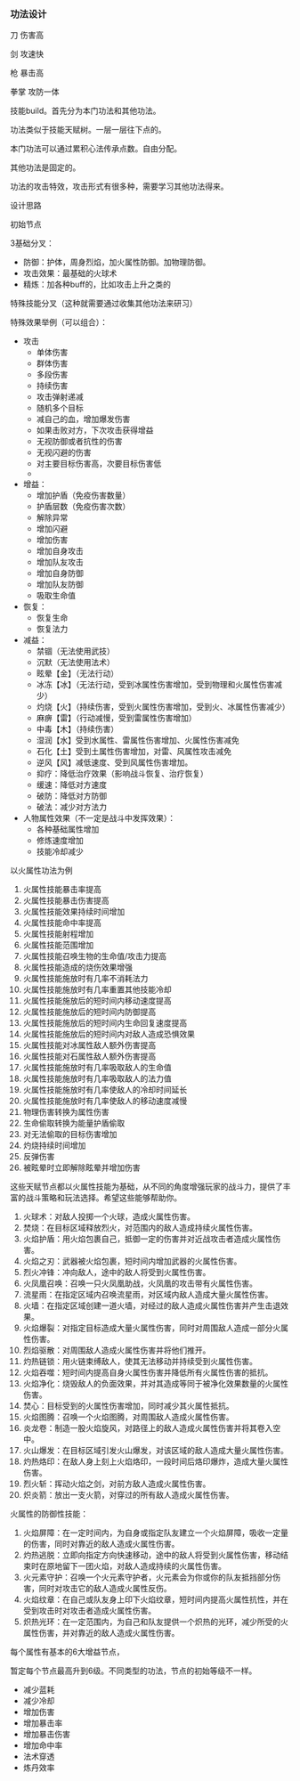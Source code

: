 ### 功法设计

刀 伤害高

剑 攻速快

枪 暴击高

拳掌 攻防一体



技能build。首先分为本门功法和其他功法。

功法类似于技能天赋树。一层一层往下点的。

本门功法可以通过累积心法传承点数。自由分配。

其他功法是固定的。

功法的攻击特效，攻击形式有很多种，需要学习其他功法得来。

设计思路

初始节点

3基础分叉：

- 防御：护体，周身烈焰，加火属性防御。加物理防御。
- 攻击效果：最基础的火球术
- 精炼：加各种buff的，比如攻击上升之类的

特殊技能分叉（这种就需要通过收集其他功法来研习）

特殊效果举例（可以组合）：

- 攻击
  - 单体伤害
  - 群体伤害
  - 多段伤害
  - 持续伤害
  - 攻击弹射递减
  - 随机多个目标
  - 减自己的血，增加爆发伤害
  - 如果击败对方，下次攻击获得增益
  - 无视防御或者抗性的伤害
  - 无视闪避的伤害
  - 对主要目标伤害高，次要目标伤害低
  - 
- 增益：
  - 增加护盾（免疫伤害数量）
  - 护盾层数（免疫伤害次数）
  - 解除异常
  - 增加闪避
  - 增加伤害
  - 增加自身攻击
  - 增加队友攻击
  - 增加自身防御
  - 增加队友防御
  - 吸取生命值
- 恢复：
  - 恢复生命
  - 恢复法力
- 减益：
  - 禁锢（无法使用武技）
  - 沉默（无法使用法术）
  - 眩晕【金】（无法行动）
  - 冰冻【冰】（无法行动，受到冰属性伤害增加，受到物理和火属性伤害减少）
  - 灼烧【火】（持续伤害，受到火属性伤害增加，受到火、冰属性伤害减少）
  - 麻痹【雷】（行动减慢，受到雷属性伤害增加）
  - 中毒【木】（持续伤害）
  - 湿润【水】受到水属性、雷属性伤害增加、火属性伤害减免
  - 石化【土】受到土属性伤害增加，对雷、风属性攻击减免
  - 逆风【风】减低速度、受到风属性伤害增加。
  - 抑疗：降低治疗效果（影响战斗恢复、治疗恢复）
  - 缓速：降低对方速度
  - 破防：降低对方防御
  - 破法：减少对方法力
- 人物属性效果（不一定是战斗中发挥效果）：
  - 各种基础属性增加
  - 修炼速度增加
  - 技能冷却减少

以火属性功法为例

1. 火属性技能暴击率提高
2. 火属性技能暴击伤害提高
3. 火属性技能效果持续时间增加
4. 火属性技能命中率提高
5. 火属性技能射程增加
6. 火属性技能范围增加
7. 火属性技能召唤生物的生命值/攻击力提高
8. 火属性技能造成的烧伤效果增强
9. 火属性技能施放时有几率不消耗法力
10. 火属性技能施放时有几率重置其他技能冷却
11. 火属性技能施放后的短时间内移动速度提高
12. 火属性技能施放后的短时间内防御提高
13. 火属性技能施放后的短时间内生命回复速度提高
14. 火属性技能施放后的短时间内对敌人造成恐惧效果
15. 火属性技能对冰属性敌人额外伤害提高
16. 火属性技能对石属性敌人额外伤害提高
17. 火属性技能施放时有几率吸取敌人的生命值
18. 火属性技能施放时有几率吸取敌人的法力值
19. 火属性技能施放时有几率使敌人的冷却时间延长
20. 火属性技能施放时有几率使敌人的移动速度减慢
21. 物理伤害转换为属性伤害
22. 生命偷取转换为能量护盾偷取
23. 对无法偷取的目标伤害增加
24. 灼烧持续时间增加
25. 反弹伤害
26. 被眩晕时立即解除眩晕并增加伤害

这些天赋节点都以火属性技能为基础，从不同的角度增强玩家的战斗力，提供了丰富的战斗策略和玩法选择。希望这些能够帮助你。

1. 火球术：对敌人投掷一个火球，造成火属性伤害。
2. 焚烧：在目标区域释放烈火，对范围内的敌人造成持续火属性伤害。
3. 火焰护盾：用火焰包裹自己，抵御一定的伤害并对近战攻击者造成火属性伤害。
4. 火焰之刃：武器被火焰包裹，短时间内增加武器的火属性伤害。
5. 烈火冲锋：冲向敌人，途中的敌人将受到火属性伤害。
6. 火凤凰召唤：召唤一只火凤凰助战，火凤凰的攻击带有火属性伤害。
7. 流星雨：在指定区域内召唤流星雨，对区域内敌人造成大量火属性伤害。
8. 火墙：在指定区域创建一道火墙，对经过的敌人造成火属性伤害并产生击退效果。
9. 火焰爆裂：对指定目标造成大量火属性伤害，同时对周围敌人造成一部分火属性伤害。
10. 烈焰驱散：对周围敌人造成火属性伤害并将他们推开。
11. 灼热链锁：用火链束缚敌人，使其无法移动并持续受到火属性伤害。
12. 火焰吞噬：短时间内提高自身火属性伤害并降低所有火属性伤害的抵抗。
13. 火焰净化：烧毁敌人的负面效果，并对其造成等同于被净化效果数量的火属性伤害。
14. 焚心：目标受到的火属性伤害增加，同时减少其火属性抵抗。
15. 火焰图腾：召唤一个火焰图腾，对周围敌人造成火属性伤害。
16. 炎龙卷：制造一股火焰旋风，对路径上的敌人造成火属性伤害并将其卷入空中。
17. 火山爆发：在目标区域引发火山爆发，对该区域的敌人造成大量火属性伤害。
18. 灼热烙印：在敌人身上刻上火焰烙印，一段时间后烙印爆炸，造成大量火属性伤害。
19. 烈火斩：挥动火焰之剑，对前方敌人造成火属性伤害。
20. 炽炎箭：放出一支火箭，对穿过的所有敌人造成火属性伤害。

火属性的防御性技能：

1. 火焰屏障：在一定时间内，为自身或指定队友建立一个火焰屏障，吸收一定量的伤害，同时对靠近的敌人造成火属性伤害。
2. 灼热逃脱：立即向指定方向快速移动，途中的敌人将受到火属性伤害，移动结束时在原地留下一团火焰，对敌人造成持续的火属性伤害。
3. 火元素守护：召唤一个火元素守护者，火元素会为你或你的队友抵挡部分伤害，同时对攻击它的敌人造成火属性反伤。
4. 火焰纹章：在自己或队友身上印下火焰纹章，短时间内提高火属性抗性，并在受到攻击时对攻击者造成火属性伤害。
5. 炽热光环：在一定范围内，为自己和队友提供一个炽热的光环，减少所受的火属性伤害，并对靠近的敌人造成火属性伤害。



每个属性有基本的6大增益节点，

暂定每个节点最高升到6级。不同类型的功法，节点的初始等级不一样。

- 减少蓝耗
- 减少冷却
- 增加伤害
- 增加暴击率
- 增加暴击伤害
- 增加命中率
- 法术穿透
- 炼丹效率